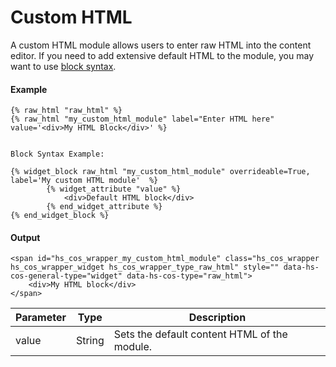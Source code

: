 # Custom HTML
A custom HTML module allows users to enter raw HTML into the content editor. If you need to add extensive default HTML to the module, you may want to use [block syntax](/docs/hubl/hubl-module-syntax-and-parameters#block-syntax).

#### Example
```jinja2
{% raw_html "raw_html" %}
{% raw_html "my_custom_html_module" label="Enter HTML here" value='<div>My HTML Block</div>' %}


Block Syntax Example:

{% widget_block raw_html "my_custom_html_module" overrideable=True, label='My custom HTML module'  %}
        {% widget_attribute "value" %}
            <div>Default HTML block</div>
        {% end_widget_attribute %}
{% end_widget_block %}
```

#### Output
```jinja2
<span id="hs_cos_wrapper_my_custom_html_module" class="hs_cos_wrapper hs_cos_wrapper_widget hs_cos_wrapper_type_raw_html" style="" data-hs-cos-general-type="widget" data-hs-cos-type="raw_html">
    <div>My HTML block</div>
</span>
```

| Parameter | Type | Description | 
|  ------  |  ------  |  ------  | 
| value | String | Sets the default content HTML of the module. | 

